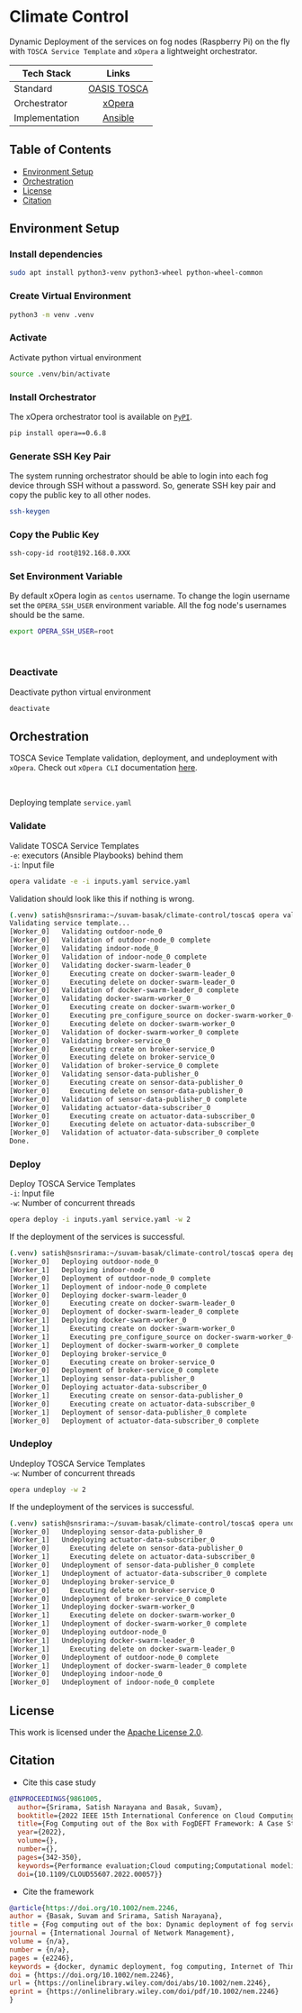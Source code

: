# Climate Control
Dynamic Deployment of the services on fog nodes (Raspberry Pi) on the fly with `TOSCA Service Template` and `xOpera` a lightweight orchestrator.

| Tech Stack | Links |
| --- |:---:|
| Standard | [OASIS TOSCA](https://docs.oasis-open.org/tosca/TOSCA-Simple-Profile-YAML/v1.3/TOSCA-Simple-Profile-YAML-v1.3.html) |
| Orchestrator | [xOpera](https://xlab-si.github.io/xopera-docs/cli.html) |
| Implementation | [Ansible](https://www.ansible.com/) |

## Table of Contents
- [Environment Setup](#environment-setup)
- [Orchestration](#orchestration)
- [License](#license)
- [Citation](#citation)

## Environment Setup

### Install dependencies
```bash
sudo apt install python3-venv python3-wheel python-wheel-common
```
### Create Virtual Environment
```bash
python3 -m venv .venv
```
### Activate
Activate python virtual environment
```bash
source .venv/bin/activate
```
### Install Orchestrator
The xOpera orchestrator tool is available on [`PyPI`](https://pypi.org/project/opera/).
```bash
pip install opera==0.6.8
```
### Generate SSH Key Pair
The system running orchestrator should be able to login into each fog device through SSH without a password. So, generate SSH key pair and copy the public key to all other nodes.
```bash
ssh-keygen
```
### Copy the Public Key
```bash
ssh-copy-id root@192.168.0.XXX
```
### Set Environment Variable
By default xOpera login as `centos` username. To change the login username set the `OPERA_SSH_USER` environment variable. All the fog node's usernames should be the same.
```bash
export OPERA_SSH_USER=root
```

<br>

### Deactivate
Deactivate python virtual environment
```bash
deactivate
```

## Orchestration
TOSCA Sevice Template validation, deployment, and undeployment with `xOpera`. Check out `xOpera CLI` documentation [here](https://xlab-si.github.io/xopera-docs/02-cli.html).

<br>

Deploying template `service.yaml`

### Validate
Validate TOSCA Service Templates <br>
`-e`: executors (Ansible Playbooks) behind them <br>
`-i`: Input file 
```bash
opera validate -e -i inputs.yaml service.yaml
```
Validation should look like this if nothing is wrong.
```bash
(.venv) satish@snsrirama:~/suvam-basak/climate-control/tosca$ opera validate -e -i inputs.yaml service.yaml 
Validating service template...
[Worker_0]   Validating outdoor-node_0
[Worker_0]   Validation of outdoor-node_0 complete
[Worker_0]   Validating indoor-node_0
[Worker_0]   Validation of indoor-node_0 complete
[Worker_0]   Validating docker-swarm-leader_0
[Worker_0]     Executing create on docker-swarm-leader_0
[Worker_0]     Executing delete on docker-swarm-leader_0
[Worker_0]   Validation of docker-swarm-leader_0 complete
[Worker_0]   Validating docker-swarm-worker_0
[Worker_0]     Executing create on docker-swarm-worker_0
[Worker_0]     Executing pre_configure_source on docker-swarm-worker_0--docker-swarm-leader_0
[Worker_0]     Executing delete on docker-swarm-worker_0
[Worker_0]   Validation of docker-swarm-worker_0 complete
[Worker_0]   Validating broker-service_0
[Worker_0]     Executing create on broker-service_0
[Worker_0]     Executing delete on broker-service_0
[Worker_0]   Validation of broker-service_0 complete
[Worker_0]   Validating sensor-data-publisher_0
[Worker_0]     Executing create on sensor-data-publisher_0
[Worker_0]     Executing delete on sensor-data-publisher_0
[Worker_0]   Validation of sensor-data-publisher_0 complete
[Worker_0]   Validating actuator-data-subscriber_0
[Worker_0]     Executing create on actuator-data-subscriber_0
[Worker_0]     Executing delete on actuator-data-subscriber_0
[Worker_0]   Validation of actuator-data-subscriber_0 complete
Done.
```
### Deploy
Deploy TOSCA Service Templates <br>
`-i`: Input file <br>
`-w`: Number of concurrent threads
```bash
opera deploy -i inputs.yaml service.yaml -w 2
```
If the deployment of the services is successful.
```bash
(.venv) satish@snsrirama:~/suvam-basak/climate-control/tosca$ opera deploy -i inputs.yaml service.yaml -w 2
[Worker_0]   Deploying outdoor-node_0
[Worker_1]   Deploying indoor-node_0
[Worker_0]   Deployment of outdoor-node_0 complete
[Worker_1]   Deployment of indoor-node_0 complete
[Worker_0]   Deploying docker-swarm-leader_0
[Worker_0]     Executing create on docker-swarm-leader_0
[Worker_0]   Deployment of docker-swarm-leader_0 complete
[Worker_1]   Deploying docker-swarm-worker_0
[Worker_1]     Executing create on docker-swarm-worker_0
[Worker_1]     Executing pre_configure_source on docker-swarm-worker_0--docker-swarm-leader_0
[Worker_1]   Deployment of docker-swarm-worker_0 complete
[Worker_0]   Deploying broker-service_0
[Worker_0]     Executing create on broker-service_0
[Worker_0]   Deployment of broker-service_0 complete
[Worker_1]   Deploying sensor-data-publisher_0
[Worker_0]   Deploying actuator-data-subscriber_0
[Worker_1]     Executing create on sensor-data-publisher_0
[Worker_0]     Executing create on actuator-data-subscriber_0
[Worker_1]   Deployment of sensor-data-publisher_0 complete
[Worker_0]   Deployment of actuator-data-subscriber_0 complete
```

### Undeploy
Undeploy TOSCA Service Templates <br>
`-w`: Number of concurrent threads
```bash
opera undeploy -w 2
```
If the undeployment of the services is successful.
```bash
(.venv) satish@snsrirama:~/suvam-basak/climate-control/tosca$ opera undeploy -w 2
[Worker_0]   Undeploying sensor-data-publisher_0
[Worker_1]   Undeploying actuator-data-subscriber_0
[Worker_0]     Executing delete on sensor-data-publisher_0
[Worker_1]     Executing delete on actuator-data-subscriber_0
[Worker_0]   Undeployment of sensor-data-publisher_0 complete
[Worker_1]   Undeployment of actuator-data-subscriber_0 complete
[Worker_0]   Undeploying broker-service_0
[Worker_0]     Executing delete on broker-service_0
[Worker_0]   Undeployment of broker-service_0 complete
[Worker_1]   Undeploying docker-swarm-worker_0
[Worker_1]     Executing delete on docker-swarm-worker_0
[Worker_1]   Undeployment of docker-swarm-worker_0 complete
[Worker_0]   Undeploying outdoor-node_0
[Worker_1]   Undeploying docker-swarm-leader_0
[Worker_1]     Executing delete on docker-swarm-leader_0
[Worker_0]   Undeployment of outdoor-node_0 complete
[Worker_1]   Undeployment of docker-swarm-leader_0 complete
[Worker_0]   Undeploying indoor-node_0
[Worker_0]   Undeployment of indoor-node_0 complete
```

## License
This work is licensed under the [Apache License 2.0](https://www.apache.org/licenses/LICENSE-2.0).


## Citation

- Cite this case study

```bibtex
@INPROCEEDINGS{9861005,
  author={Srirama, Satish Narayana and Basak, Suvam},
  booktitle={2022 IEEE 15th International Conference on Cloud Computing (CLOUD)}, 
  title={Fog Computing out of the Box with FogDEFT Framework: A Case Study}, 
  year={2022},
  volume={},
  number={},
  pages={342-350},
  keywords={Performance evaluation;Cloud computing;Computational modeling;Prototypes;Real-time systems;Topology;Internet of Things;Fog computing;Internet of Things;Dynamic deployment;TOSCA;Docker},
  doi={10.1109/CLOUD55607.2022.00057}}

```

- Cite the framework

```bibtex
@article{https://doi.org/10.1002/nem.2246,
author = {Basak, Suvam and Srirama, Satish Narayana},
title = {Fog computing out of the box: Dynamic deployment of fog service containers with TOSCA},
journal = {International Journal of Network Management},
volume = {n/a},
number = {n/a},
pages = {e2246},
keywords = {docker, dynamic deployment, fog computing, Internet of Things, TOSCA},
doi = {https://doi.org/10.1002/nem.2246},
url = {https://onlinelibrary.wiley.com/doi/abs/10.1002/nem.2246},
eprint = {https://onlinelibrary.wiley.com/doi/pdf/10.1002/nem.2246}
}